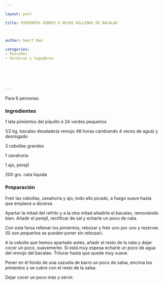 ```yaml
---

layout: post

title: PIMIENTOS VERDES O ROJOS RELLENOS DE BACALAO



author: Smurf Dad

categories:
- Pescados
- Verduras y legumbres






---
```


Para 6 personas.

<h3>Ingredientes</h3>

1 lata pimientos del piquillo ó 24 verdes pequeños

1/2 kg. bacalao desalado(a remojo 48 horas cambiando 4 veces de agua) y desmigado

3 cebollas grandes

1 zanahoria

1 ajo, perejil

200 grs. nata líquida

<h3>Preparación</h3>

Freír las cebollas, zanahoria y ajo, todo ello picado, a fuego suave hasta que empiece a dorarse.

Apartar la mitad del refrito  y a la otra mitad añadirle el bacalao, removiendo bien. Añadir el perejil, rectificar de sal y echarle un poco de nata.

Con esta farsa rellenar los pimientos, rebozar y freír uno por uno y rezervar. (Si son pequeños se pueden poner sin rebozar).

A la cebolla que hemos apartado antes, añadir el resto de la nata y dejar cocer un poco, suavemente. Si está muy espesa echarle un poco de agua del remojo del bacalao.  Triturar hasta que quede muy suave.

Poner en el fondo de una cazuela de barro un poco de salsa, encima los pimientos y se cubre con el resto de la salsa.

Dejar cocer un poco más y servir.


